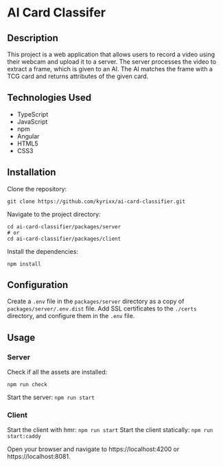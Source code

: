 # AI Card Classifer
## Description
This project is a web application that allows users to record a video using their webcam and upload it to a server. 
The server processes the video to extract a frame, which is given to an AI.
The AI matches the frame with a TCG card and returns attributes of the given card.

## Technologies Used
* TypeScript
* JavaScript
* npm
* Angular
* HTML5
* CSS3

## Installation
Clone the repository:  
```
git clone https://github.com/kyrixx/ai-card-classifier.git
```
Navigate to the project directory:  
```
cd ai-card-classifier/packages/server
# or
cd ai-card-classifier/packages/client
```
Install the dependencies:
```
npm install
```

## Configuration
Create a `.env` file in the `packages/server` directory as a copy of `packages/server/.env.dist` file.
Add SSL certificates to the `./certs` directory, and configure them in the `.env` file.

## Usage
### Server
Check if all the assets are installed:
```
npm run check
```
Start the server: `npm run start`

### Client
Start the client with hmr: `npm run start`
Start the client statically: `npm run start:caddy`

Open your browser and navigate to https://localhost:4200 or https://localhost:8081.
